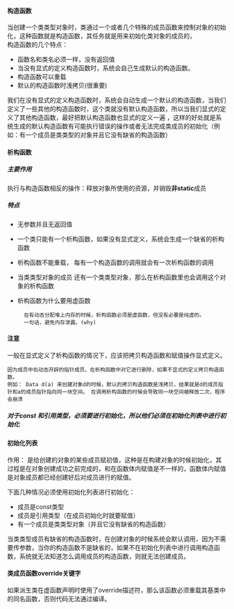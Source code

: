 
#### 构造函数  
当创建一个类类型对象时，类通过一个或者几个特殊的成员函数来控制对象的初始化，这种函数就是构造函数，其任务就是用来初始化类对象的成员的，  
构造函数的几个特点：  
 
*  函数名和类名必须一样，没有返回值
*  当没有显式的定义构造函数时，系统会自己生成默认的构造函数。
*  构造函数可以重载 
*  默认的构造函数时浅拷贝(很重要) 

我们在没有显式的定义构造函数时，系统会自动生成一个默认的构造函数，当我们定义了一些其他的构造函数时，这个类就没有默认构造函数，所以当我们显式的定义了其他构造函数，最好把默认构造函数也显式的定义一遍 ，这样的好处就是系统生成的默认构造函数有可能执行错误的操作或者无法完成类成员的初始化（例如：有一个成员是类类型的对象并且它没有缺省的构造函数） 

#### 析构函数

##### 主要作用
执行与构造函数相反的操作：释放对象所使用的资源，并销毁**非static**成员
##### 特点

* 无参数并且无返回值
* 一个类只能有一个析构函数，如果没有显式定义，系统会生成一个缺省的析构函数
* 析构函数不能重载， 每有一个构造函数的调用就会有一次析构函数的调用
* 当类类型对象的成员 还有一个类类型对象，那么在析构函数里也会调用这个对象的析构函数
* 析构函数为什么要用虚函数
	
		在有动态分配堆上内存的时候，析构函数必须是虚函数，但没有必要是纯虚的。 
		一句话，避免内存泄露。(why)

#### 注意
一般在显式定义了析构函数的情况下，应该把拷贝构造函数和赋值操作显式定义。
	
	因为成员中右动态开辟的指针成员，在析构函数中对它进行删除，如果不显式的定义拷贝构造函数。
	例如： Data d(a) 来创建对象d的时候，默认的拷贝构造函数是浅拷贝，结果就是d的成员指针和a的成员指针指向同一块空间。 在调用析构函数的时候会导致同一块空间被释放二次，程序会崩溃
	

#####  对于const 和引用类型，必须要进行初始化，所以他们必须在初始化列表中进行初始化
#### 初始化列表
作用： 是给创建的对象的某些成员赋初值，这种是在构建对象的时候初始化，其过程是在对象创建成功之前完成的，和在函数体内赋值是不一样的，函数体内赋值是对象成员都已经创建好后对成员进行的赋值。

下面几种情况必须使用初始化列表进行初始化： 

* 成员是const类型
* 成员是引用类型（在成员初始化时就要赋值）
* 有一个成员是类类型对象（并且它没有缺省的构造函数） 

当类类型成员有缺省的构造函数时，在创建对象的时候系统会默认调用，因为不需要传参数，当你的构造函数不是缺省的，如果不在初始化列表中进行调用构造函数，系统就无法知道怎么调用成员的构造函数，则就无法创建成员。


#### 类成员函数override关键字
如果派生类在虚函数声明时使用了override描述符，那么该函数必须重载其基类中的同名函数，否则代码无法通过编译。



